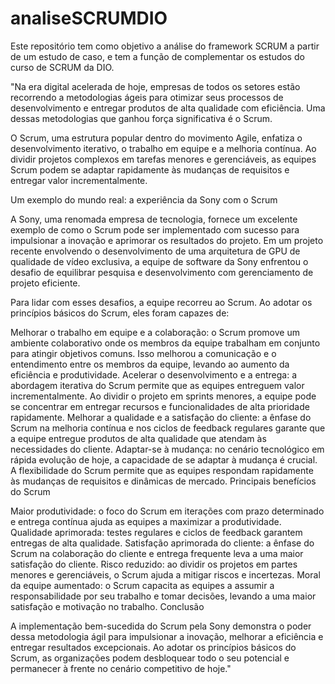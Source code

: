 # analiseSCRUMDIO
Este repositório tem como objetivo a análise do framework SCRUM a partir de um estudo de caso, e tem a função de complementar os estudos do curso de SCRUM da DIO.


"Na era digital acelerada de hoje, empresas de todos os setores estão recorrendo a metodologias ágeis para otimizar seus processos de desenvolvimento e entregar produtos de alta qualidade com eficiência. Uma dessas metodologias que ganhou força significativa é o Scrum.

O Scrum, uma estrutura popular dentro do movimento Agile, enfatiza o desenvolvimento iterativo, o trabalho em equipe e a melhoria contínua. Ao dividir projetos complexos em tarefas menores e gerenciáveis, as equipes Scrum podem se adaptar rapidamente às mudanças de requisitos e entregar valor incrementalmente.

Um exemplo do mundo real: a experiência da Sony com o Scrum

A Sony, uma renomada empresa de tecnologia, fornece um excelente exemplo de como o Scrum pode ser implementado com sucesso para impulsionar a inovação e aprimorar os resultados do projeto. Em um projeto recente envolvendo o desenvolvimento de uma arquitetura de GPU de qualidade de vídeo exclusiva, a equipe de software da Sony enfrentou o desafio de equilibrar pesquisa e desenvolvimento com gerenciamento de projeto eficiente.

Para lidar com esses desafios, a equipe recorreu ao Scrum. Ao adotar os princípios básicos do Scrum, eles foram capazes de:

Melhorar o trabalho em equipe e a colaboração: o Scrum promove um ambiente colaborativo onde os membros da equipe trabalham em conjunto para atingir objetivos comuns. Isso melhorou a comunicação e o entendimento entre os membros da equipe, levando ao aumento da eficiência e produtividade.
Acelerar o desenvolvimento e a entrega: a abordagem iterativa do Scrum permite que as equipes entreguem valor incrementalmente. Ao dividir o projeto em sprints menores, a equipe pode se concentrar em entregar recursos e funcionalidades de alta prioridade rapidamente.
Melhorar a qualidade e a satisfação do cliente: a ênfase do Scrum na melhoria contínua e nos ciclos de feedback regulares garante que a equipe entregue produtos de alta qualidade que atendam às necessidades do cliente.
Adaptar-se à mudança: no cenário tecnológico em rápida evolução de hoje, a capacidade de se adaptar à mudança é crucial. A flexibilidade do Scrum permite que as equipes respondam rapidamente às mudanças de requisitos e dinâmicas de mercado.
Principais benefícios do Scrum

Maior produtividade: o foco do Scrum em iterações com prazo determinado e entrega contínua ajuda as equipes a maximizar a produtividade.
Qualidade aprimorada: testes regulares e ciclos de feedback garantem entregas de alta qualidade.
Satisfação aprimorada do cliente: a ênfase do Scrum na colaboração do cliente e entrega frequente leva a uma maior satisfação do cliente.
Risco reduzido: ao dividir os projetos em partes menores e gerenciáveis, o Scrum ajuda a mitigar riscos e incertezas.
Moral da equipe aumentado: o Scrum capacita as equipes a assumir a responsabilidade por seu trabalho e tomar decisões, levando a uma maior satisfação e motivação no trabalho.
Conclusão

A implementação bem-sucedida do Scrum pela Sony demonstra o poder dessa metodologia ágil para impulsionar a inovação, melhorar a eficiência e entregar resultados excepcionais. Ao adotar os princípios básicos do Scrum, as organizações podem desbloquear todo o seu potencial e permanecer à frente no cenário competitivo de hoje."
